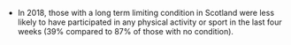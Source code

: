 * In 2018, those with a long term limiting condition in Scotland were less likely to have participated in any physical activity or sport in the last four weeks (39% compared to 87% of those with no condition).

